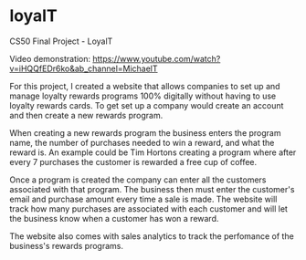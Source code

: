 # loyalT
CS50 Final Project - LoyalT

Video demonstration: https://www.youtube.com/watch?v=iHQQfEDr6ko&ab_channel=MichaelT

For this project, I created a website that allows companies to set up and manage loyalty rewards programs 100% digitally without having to use loyalty 
rewards cards. To get set up a company would create an account and then create a new rewards program.

When creating a new rewards program the business enters the program name, the number of purchases needed to win a reward, and what the reward is. An example could
be Tim Hortons creating a program where after every 7 purchases the customer is rewarded a free cup of coffee. 

Once a program is created the company can enter all the customers associated with that program. The business then must enter the customer's email and purchase 
amount every time a sale is made. The website will track how many purchases are associated with each customer and will let the business know when a customer has 
won a reward.

The website also comes with sales analytics to track the perfomance of the business's rewards programs.
